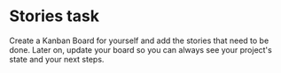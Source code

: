 # Stories task

Create a Kanban Board for yourself and add the stories that need to be done. Later on, update your board so you can always see your project's state and your next steps.

